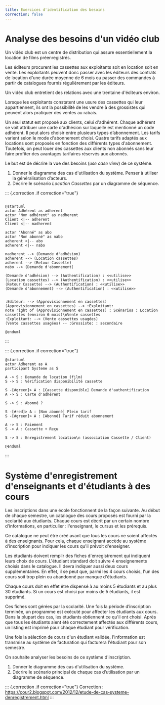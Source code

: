 ```yaml
---
title: Exercices d'identification des besoins
correction: false
---
```


# Analyse des besoins d'un vidéo club

Un vidéo club est un centre de distribution qui assure essentiellement la location de films préenregistrés.

Les éditeurs procurent les cassettes aux exploitants soit en location soit en vente. Les exploitants peuvent donc passer avec les éditeurs des contrats de location d'une durée moyenne de 6 mois ou passer des commandes à partir de catalogues fournis régulièrement par les éditeurs.

Un vidéo club entretient des relations avec une trentaine d'éditeurs environ.

Lorsque les exploitants constatent une usure des cassettes qui leur appartiennent, ils ont la possibilité de les vendre à des grossistes qui peuvent alors pratiquer des ventes au rabais.

Un seul statut est proposé aux clients, celui d'adhérent. Chaque adhérent se voit attribuer une carte d'adhésion sur laquelle est mentionné un code adhérent. Il peut alors choisir entre plusieurs types d’abonnement. Les tarifs varient selon le mode d'abonnement choisi. Quatre tarifs adaptés aux locations sont proposés en fonction des différents types d'abonnement. Toutefois, on peut louer des cassettes aux clients non abonnés sans leur faire profiter des avantages tarifaires réservés aux abonnés.

Le but est de décrire la vue des besoins (_use case view_) de ce système.

1. Donner le diagramme des cas d'utilisation du système. Penser à utiliser la généralisation d’acteurs.
2. Décrire le scénario _Location Cassettes_ par un diagramme de séquence.

::: {.correction .if correction="true"}
```{render="{{plantuml.svg}}" alt="Diagramme de Cas d'utilisation d'un VideoClub"}

@startuml
actor Adhérent as adherent
actor "Non adhérent" as nadherent
Client <|-- adherent
Client <|-- nadherent

actor "Abonné" as abo
actor "Non abonné" as nabo
adherent <|-- abo
adherent <|-- nabo

nadherent --> (Demande d'adhésion)
adherent --> (Location cassettes)
adherent --> (Retour Cassette)
nabo --> (Demande d'abonnement)

(Demande d'adhésion) --> (Authentification) : <<utilise>>
(Location cassettes) --> (Authentification) : <<utilise>>
(Retour Cassette) --> (Authentification) : <<utilise>>
(Demande d'abonnement) --> (Authentification) : <<utilise>>


:Editeur: --> (Approvisionnement en cassettes)
(Approvisionnement en cassettes) --> :Exploitant:
note right of (Approvisionnement en cassettes) : Scénarios : Location cassettes (environ 6 mois)\nVente cassettes
:Exploitant: --> (Vente cassettes usagées)
(Vente cassettes usagées) -- :Grossiste: : secondaire

@enduml
```
:::

::: {.correction .if correction="true"}
```{render="{{plantuml.svg}}" alt="Diagramme de séquence de location de cassettes"}
@startuml
actor Adherent as A
participant Systeme as S

A -> S : Demande de location (film)
S -> S : Vérification disponibilité cassette

S -[#green]> A : [Cassette disponible] Demande d'authentification
A -> S : Carte d'adhérent

S -> S : Abonné ?

S -[#red]> A : [Non abonné] Plein tarif
S -[#green]> A : [Abonné] Tarif réduit abonnement

A -> S : Paiement
S -> A : Cassette + Reçu

S -> S : Enregistrement location\n (association Cassette / Client)

@enduml
```
:::

# Système d'enregistrement d'enseignants et d'étudiants à des cours

Les inscriptions dans une école fonctionnent de la façon suivante. Au début de chaque semestre, un catalogue des cours proposés est fourni par la scolarité aux étudiants. Chaque cours est décrit par un certain nombre d'informations, en particulier : l'enseignant, le cursus et les prérequis.

Ce catalogue ne peut être créé avant que tous les cours ne soient affectés à des enseignants. Pour cela, chaque enseignant accède au système d'inscription pour indiquer les cours qu'il prévoit d'enseigner.

Les étudiants doivent remplir des fiches d'enregistrement qui indiquent leurs choix de cours. L'étudiant standard doit suivre 4 enseignements choisis dans le catalogue. Il devra indiquer aussi deux cours supplémentaires. En effet, il se peut que, parmi les 4 cours choisis, l'un des cours soit trop plein ou abandonné par manque d'étudiants.

Chaque cours doit en effet être dispensé à au moins 5 étudiants et au plus 30 étudiants.
Si un cours est choisi par moins de 5 étudiants, il est supprimé.

Ces fiches sont gérées par la scolarité. Une fois la période d’inscription terminée, un programme est exécuté pour affecter les étudiants aux cours. Dans la plupart des cas, les étudiants obtiennent ce qu'il ont choisi. Après que tous les étudiants aient été correctement affectés aux différents cours, un listing est imprimé pour chaque étudiant pour vérification.

Une fois la sélection de cours d'un étudiant validée, l'information est transmise au système de facturation qui facturera l'étudiant pour son semestre.

On souhaite analyser les besoins de ce système d'inscription.

1. Donner le diagramme des cas d'utilisation du système.
2. Décrire le scénario principal de chaque cas d’utilisation par un diagramme de séquence.

::: {.correction .if correction="true"}
Correction : <https://cour2.blogspot.com/2012/12/etude-de-cas-systeme-denregistrement.html>
:::
